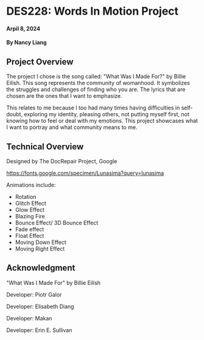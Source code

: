 # DES228: Words In Motion Project
#### Arpil 8, 2024

#### By Nancy Liang

## Project Overview
The project I chose is the song called: "What Was I Made For?" by Billie Eilish.
This song represents the community of womanhood. It symbolizes the struggles and challenges of finding who you are. The lyrics that are chosen are the ones that I want to emphasize.

This relates to me because I too had many times having difficulties in self-doubt, exploring my identity, pleasing others, not putting myself first, not knowing how to feel or deal with my emotions. This project showcases what I want to portray and what community means to me. 

## Technical Overview

Designed by The DocRepair Project, Google

https://fonts.google.com/specimen/Lunasima?query=lunasima

Animations include:

- Rotation
- Glitch Effect
- Glow Effect
- Blazing Fire
- Bounce Effect/ 3D Bounce Effect
- Fade effect
- Float Effect
- Moving Down Effect
- Moving Right Effect

## Acknowledgment

"What Was I Made For" by Billie Eilish

Developer: Piotr Galor

Developer: Elisabeth Diang

Developer: Makan

Developer: Erin E. Sullivan